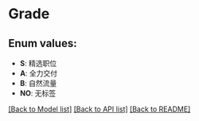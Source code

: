 # Grade
## Enum values:

* **S**: 精选职位
* **A**: 全力交付
* **B**: 自然流量
* **NO**: 无标签

[[Back to Model list]](../README.md#documentation-for-models) [[Back to API list]](../README.md#documentation-for-api-endpoints) [[Back to README]](../README.md)

